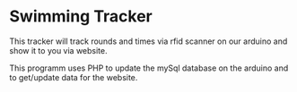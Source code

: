 # Swimming Tracker
This tracker will track rounds and times via rfid scanner on our arduino and show it to you via website.

This programm uses PHP to update the mySql database on the arduino and to get/update data for the website.
